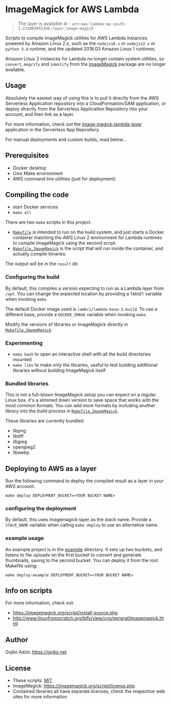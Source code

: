 # ImageMagick for AWS Lambda


> The layer is available at - `arn:aws:lambda:ap-south-1:223865955266:layer:image-magick`

Scripts to compile ImageMagick utilities for AWS Lambda instances powered by Amazon Linux 2.x, such as the `nodejs10.x` or `nodejs12.x` or `python 3.8` runtime, and the updated 2018.03 Amazon Linux 1 runtimes. 

Amazon Linux 2 instances for Lambda no longer contain system utilities, so `convert`, `mogrify` and `identify` from the [ImageMagick](https://imagemagick.org) package are no longer available. 

## Usage

Absolutely the easiest way of using this is to pull it directly from the AWS Serverless Application repository into a CloudFormation/SAM application, or deploy directly from the Serverless Application Repository into your account, and then link as a layer.

For more information, check out the [image-magick-lambda-layer](https://serverlessrepo.aws.amazon.com/applications/arn:aws:serverlessrepo:us-east-1:145266761615:applications~image-magick-lambda-layer) application in the Serverless App Repository.

For manual deployments and custom builds, read below...

## Prerequisites

* Docker desktop
* Unix Make environment
* AWS command line utilities (just for deployment)

## Compiling the code

* start Docker services
* `make all`

There are two `make` scripts in this project.

* [`Makefile`](Makefile) is intended to run on the build system, and just starts a Docker container matching the AWS Linux 2 environment for Lambda runtimes to compile ImageMagick using the second script.
* [`Makefile_ImageMagick`](Makefile_ImageMagick) is the script that will run inside the container, and actually compile binaries. 

The output will be in the `result` dir.

### Configuring the build

By default, this compiles a version expecting to run as a Lambda layer from `/opt`. You can change the expected location by providing a `TARGET` variable when invoking `make`.

The default Docker image used is `lambci/lambda-base-2:build`. To use a different base, provide a `DOCKER_IMAGE` variable when invoking `make`.

Modify the versions of libraries or ImageMagick directly in [`Makefile_ImageMagick`](Makefile_ImageMagick).

### Experimenting

* `make bash` to open an interactive shell with all the build directories mounted
* `make libs` to make only the libraries, useful to test building additional libraries without building ImageMagick itself

### Bundled libraries

This is not a full-blown ImageMagick setup you can expect on a regular Linux box, it's a slimmed down version to save space that works with the most common formats. You can add more formats by including another library into the build process in [`Makefile_ImageMagick`](Makefile_ImageMagick).

These libraries are currently bundled:

* libpng
* libtiff
* libjpeg
* openjpeg2
* libwebp

## Deploying to AWS as a layer

Run the following command to deploy the compiled result as a layer in your AWS account.

```
make deploy DEPLOYMENT_BUCKET=<YOUR BUCKET NAME>
```

### configuring the deployment

By default, this uses imagemagick-layer as the stack name. Provide a `STACK_NAME` variable when
calling `make deploy` to use an alternative name.

### example usage

An example project is in the [example](example) directory. It sets up two buckets, and listens to file uploads on the first bucket to convert and generate thumbnails, saving to the second bucket. You can deploy it from the root Makefile using:

```
make deploy-example DEPLOYMENT_BUCKET=<YOUR BUCKET NAME>
```



## Info on scripts

For more information, check out:

* https://imagemagick.org/script/install-source.php
* http://www.linuxfromscratch.org/blfs/view/cvs/general/imagemagick.html

## Author

Gojko Adzic <https://gojko.net>

## License

* These scripts: [MIT](https://opensource.org/licenses/MIT)
* ImageMagick: https://imagemagick.org/script/license.php
* Contained libraries all have separate licenses, check the respective web sites for more information
